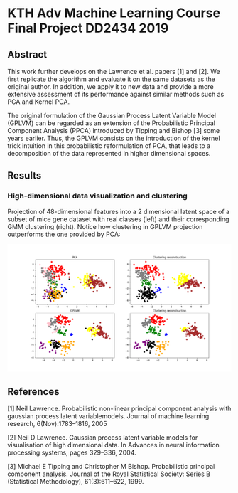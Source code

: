 # KTH Adv Machine Learning Course Final Project DD2434 2019

## Abstract

This work further develops on the Lawrence et al. papers [1] and [2].
We first replicate the algorithm and evaluate it on the same datasets as the original author.
In addition, we apply it to new data and provide a more extensive assessment of its performance against similar methods such as PCA and Kernel PCA.

The original formulation of the Gaussian Process Latent Variable Model (GPLVM) can be regarded as an extension of the Probabilistic Principal Component Analysis (PPCA) introduced by Tipping and Bishop [3] some years earlier. Thus, the GPLVM consists on the introduction of the kernel trick intuition in this probabilistic reformulation of PCA, that leads to a decomposition of the data represented in higher dimensional spaces.

## Results

### High-dimensional data visualization and clustering
Projection of 48-dimensional features into a 2 dimensional latent space of a subset of mice gene dataset with real classes (left) and their corresponding GMM clustering (right). Notice how clustering in GPLVM projection outperforms the one provided by PCA:

![Mice Gene](/scripts/figures/mice/plot.png)

## References

[1] Neil  Lawrence. Probabilistic  non-linear  principal  component  analysis  with  gaussian  process  latent  variablemodels. Journal of machine learning research, 6(Nov):1783–1816, 2005

[2] Neil  D  Lawrence. Gaussian  process  latent  variable  models  for  visualisation  of  high  dimensional  data.   In Advances in neural information processing systems, pages 329–336, 2004.

[3] Michael E Tipping and Christopher M Bishop. Probabilistic principal component analysis. Journal of the
Royal Statistical Society: Series B (Statistical Methodology), 61(3):611–622, 1999.
